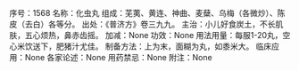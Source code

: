 序号：1568
名称：化虫丸
组成：芜荑、黄连、神曲、麦蘖、乌梅（各微炒）、陈皮（去白）各等分。
出处：《普济方》卷三九九。
主治：小儿好食炭土，不长肌肤，五心烦热，鼻赤齿摇。
加减：None
功效：None
用法用量：每服1-20丸，空心米饮送下，肥猪汁尤佳。
制备方法：上为末，面糊为丸，如黍米大。
临床应用：None
各家论述：None
用药禁忌：None
附注：None
